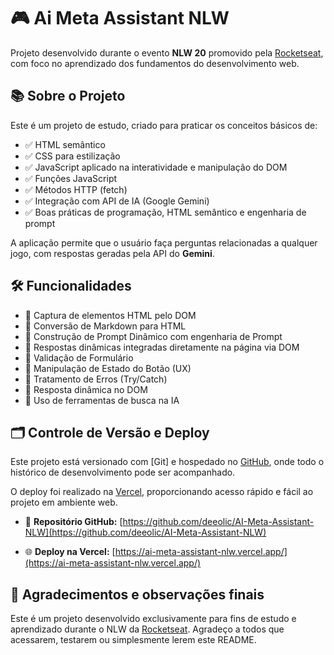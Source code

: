# 🎮 Ai Meta Assistant NLW

Projeto desenvolvido durante o evento **NLW 20** promovido pela [Rocketseat](https://www.rocketseat.com.br/), com foco no aprendizado dos fundamentos do desenvolvimento web.

## 📚 Sobre o Projeto

Este é um projeto de estudo, criado para praticar os conceitos básicos de:
- ✅ HTML semântico
- ✅ CSS para estilização
- ✅ JavaScript aplicado na interatividade e manipulação do DOM
- ✅ Funções JavaScript
- ✅ Métodos HTTP (fetch)
- ✅ Integração com API de IA (Google Gemini)
- ✅ Boas práticas de programação, HTML semântico e engenharia de prompt

A aplicação permite que o usuário faça perguntas relacionadas a qualquer jogo, com respostas geradas pela API do **Gemini**.

## 🛠️ Funcionalidades

- 🔹 Captura de elementos HTML pelo DOM
- 🔹 Conversão de Markdown para HTML
- 🔹 Construção de Prompt Dinâmico com engenharia de Prompt
- 🔹 Respostas dinâmicas integradas diretamente na página via DOM
- 🔹 Validação de Formulário
- 🔹 Manipulação de Estado do Botão (UX)
- 🔹 Tratamento de Erros (Try/Catch)
- 🔹 Resposta dinâmica no DOM
- 🔹 Uso de ferramentas de busca na IA

## 🗂️ Controle de Versão e Deploy

Este projeto está versionado com [Git] e hospedado no [GitHub](https://github.com/deeolic/AI-Meta-Assistant-NLW), onde todo o histórico de desenvolvimento pode ser acompanhado.

O deploy foi realizado na [Vercel](https://ai-meta-assistant-nlw.vercel.app/), proporcionando acesso rápido e fácil ao projeto em ambiente web.

- 🔗 **Repositório GitHub:** [https://github.com/deeolic/AI-Meta-Assistant-NLW](https://github.com/deeolic/AI-Meta-Assistant-NLW)

- 🌐 **Deploy na Vercel:** [https://ai-meta-assistant-nlw.vercel.app/](https://ai-meta-assistant-nlw.vercel.app/)

## 💬 Agradecimentos e observações finais

Este é um projeto desenvolvido exclusivamente para fins de estudo e aprendizado durante o NLW da [Rocketseat](https://rocketseat.com.br/).
 Agradeço a todos que acessarem, testarem ou simplesmente lerem este README. 